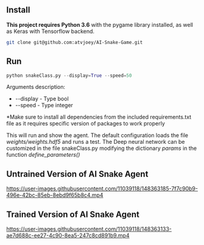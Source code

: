 ## Install
**This project requires Python 3.6** 
with the pygame library installed, as well as Keras with Tensorflow backend.
```bash
git clone git@github.com:atvjoey/AI-Snake-Game.git
```

## Run
```python
python snakeClass.py --display=True --speed=50
```
Arguments description:

- --display - Type bool
- --speed - Type integer

*Make sure to install all dependencies from the included requirements.txt file as it requires specific version of packages to work properly

This will run and show the agent. The default configuration loads the file *weights/weights.hdf5* and runs a test.
The Deep neural network can be customized in the file snakeClass.py modifying the dictionary *params* in the function *define_parameters()*

## Untrained Version of AI Snake Agent
https://user-images.githubusercontent.com/11039118/148363185-7f7c90b9-496e-42bc-85eb-8ebd9f65b8c4.mp4


## Trained Version of AI Snake Agent
https://user-images.githubusercontent.com/11039118/148363133-ae7d688c-ee27-4c90-8ea5-247c8cd891b9.mp4
